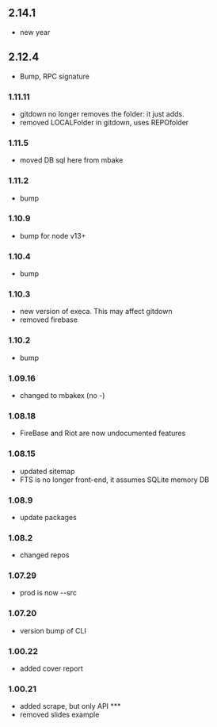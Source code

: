 ## 2.14.1
- new year

## 2.12.4
- Bump, RPC signature

### 1.11.11
- gitdown no longer removes the folder: it just adds.
- removed LOCALFolder in gitdown, uses REPOfolder

### 1.11.5
- moved DB sql here from mbake

### 1.11.2
- bump 

### 1.10.9
- bump for node v13+

### 1.10.4
- bump

### 1.10.3
- new version of execa. This may affect gitdown
- removed firebase

### 1.10.2
- bump

### 1.09.16
- changed to mbakex (no -)

### 1.08.18
- FireBase and Riot are now undocumented features

### 1.08.15
- updated sitemap
- FTS is no longer front-end, it assumes SQLite memory DB

### 1.08.9
- update packages

### 1.08.2
- changed repos

### 1.07.29
- prod is now --src

### 1.07.20
- version bump of CLI

### 1.00.22
- added cover report

### 1.00.21
- added scrape, but only API ***
- removed slides example